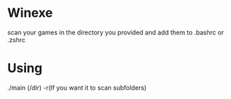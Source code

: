 # Winexe
scan your games in the directory you provided and add them to .bashrc or .zshrc
# Using
./main (/dir) -r(If you want it to scan subfolders)

